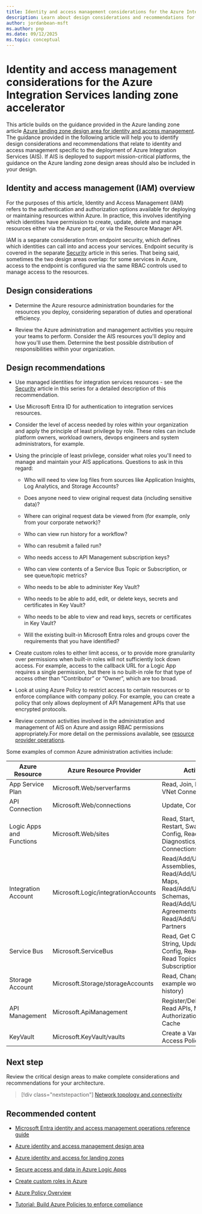 ```yaml
---
title: Identity and access management considerations for the Azure Integration Services landing zone accelerator
description: Learn about design considerations and recommendations for identity and access management in the Azure Integration Services landing zone accelerator.
author: jordanbean-msft
ms.author: pnp
ms.date: 09/12/2025
ms.topic: conceptual
---
```


# Identity and access management considerations for the Azure Integration Services landing zone accelerator

This article builds on the guidance provided in the Azure landing zone article [Azure landing zone design area for identity and access management](/azure/cloud-adoption-framework/ready/landing-zone/design-area/identity-access). The guidance provided in the following article will help you to identify design considerations and recommendations that relate to identity and access management specific to the deployment of Azure Integration Services (AIS). If AIS is deployed to support mission-critical platforms, the guidance on the Azure landing zone design areas should also be included in your design.

## Identity and access management (IAM) overview

For the purposes of this article, Identity and Access Management (IAM) refers to the authentication and authorization options available for deploying or maintaining resources within Azure. In practice, this involves identifying which identities have permission to create, update, delete and manage resources either via the Azure portal, or via the Resource Manager API.

IAM is a separate consideration from  endpoint security, which defines which identities can call into and access your services. Endpoint security is covered in the separate [Security](./security.md) article in this series.  That being said, sometimes the two design areas overlap: for some services in Azure, access to the endpoint is configured via the same RBAC controls used to manage access to the resources.

## Design considerations

- Determine the Azure resource administration boundaries for the resources you deploy, considering separation of duties and operational efficiency.

- Review the Azure administration and management activities you require your teams to perform. Consider the AIS resources you'll deploy and how you'll use them. Determine the best possible distribution of responsibilities within your organization.

## Design recommendations

- Use managed identities for integration services resources - see the [Security](./security.md) article in this series for a detailed description of this recommendation.

- Use Microsoft Entra ID for authentication to integration services resources.

- Consider the level of access needed by roles within your organization and apply the principle of least privilege by role. These roles can include platform owners, workload owners, devops engineers and system administrators, for example.

- Using the principle of least privilege, consider what roles you'll need to manage and maintain your AIS applications.  Questions to ask in this regard:

  - Who will need to view log files from sources like Application Insights, Log Analytics, and Storage Accounts?

  - Does anyone need to view original request data (including sensitive data)?

  - Where can original request data be viewed from (for example, only from your corporate network)?

  - Who can view run history for a workflow?

  - Who can resubmit a failed run?

  - Who needs access to API Management subscription keys?

  - Who can view contents of a Service Bus Topic or Subscription, or see queue/topic metrics?

  - Who needs to be able to administer Key Vault?

  - Who needs to be able to add, edit, or delete keys, secrets and certificates in Key Vault?

  - Who needs to be able to view and read keys, secrets or certificates in Key Vault?

  - Will the existing built-in Microsoft Entra roles and groups cover the requirements that you have identified?

- Create custom roles to either limit access, or to provide more granularity over permissions when built-in roles will not sufficiently lock down access. For example, access to the callback URL for a Logic App requires a single permission, but there is no built-in role for that type of access other than “Contributor” or “Owner”, which are too broad.
  
- Look at using Azure Policy to restrict access to certain resources or to enforce compliance with company policy. For example, you can create a policy that only allows deployment of API Management APIs that use encrypted protocols.

- Review common activities involved in the administration and management of AIS on Azure and assign RBAC permissions appropriately.For more detail on the permissions available, see [resource provider operations](/azure/role-based-access-control/resource-provider-operations).

Some examples of common Azure administration activities include:

| Azure Resource           | Azure Resource Provider             | Activities                                                                                                                                                         |
|--------------------------|-------------------------------------|--------------------------------------------------------------------------------------------------------------------------------------------------------------------|
| App Service Plan         | Microsoft.Web/serverfarms           | Read, Join, Restart, Get VNet Connections                                                                                                                          |
| API Connection           | Microsoft.Web/connections           | Update, Confirm                                                                                                                                                    |
| Logic Apps and Functions | Microsoft.Web/sites                 | Read, Start, Stop, Restart, Swap, Update Config, Read Diagnostics, Get VNet Connections                                                                            |
| Integration Account      | Microsoft.Logic/integrationAccounts | Read/Add/Update/Delete Assemblies, Read/Add/Update/Delete Maps, Read/Add/Update/Delete Schemas, Read/Add/Update/Delete Agreements, Read/Add/Update/Delete Partners |
| Service Bus              | Microsoft.ServiceBus                | Read, Get Connection String, Update DR Config, Read Queues, Read Topics, Read Subscriptions                                                                        |
| Storage Account          | Microsoft.Storage/storageAccounts   | Read, Change (for example workflow run history)                                                                                                                    |
| API Management           | Microsoft.ApiManagement             | Register/Delete a User, Read APIs, Manage Authorizations, Manage Cache                                                                                             |
| KeyVault                 | Microsoft.KeyVault/vaults           | Create a Vault, Edit Access Policies                                                                                                                               |

## Next step

Review the critical design areas to make complete considerations and recommendations for your architecture. 

> [!div class="nextstepaction"]
> [Network topology and connectivity](./network-topology-and-connectivity.md)

## Recommended content

- [Microsoft Entra identity and access management operations reference guide](/entra/architecture/ops-guide-iam)

- [Azure identity and access management design area](/azure/cloud-adoption-framework/ready/landing-zone/design-area/identity-access)

- [Azure identity and access for landing zones](/azure/cloud-adoption-framework/ready/landing-zone/design-area/identity-access-landing-zones?source=recommendations)

- [Secure access and data in Azure Logic Apps](/azure/logic-apps/logic-apps-securing-a-logic-app?tabs=azure-portal)

- [Create custom roles in Azure](/azure/role-based-access-control/custom-roles)

- [Azure Policy Overview](/azure/governance/policy/overview)

- [Tutorial: Build Azure Policies to enforce compliance](/azure/governance/policy/tutorials/create-and-manage)
